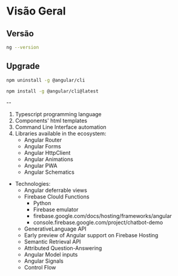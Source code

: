 # Visão Geral

## Versão
```bash
ng --version
```  

## Upgrade
```bash
npm uninstall -g @angular/cli
```
```bash
npm install -g @angular/cli@latest
```


--  

1. Typescript programming language
2. Components' html templates
4. Command Line Interface automation
5. Libraries available in the ecosystem:
    - Angular Router
    - Angular Forms
    - Angular HttpClient
    - Angular Animations
    - Angular PWA
    - Angular Schematics
- Technologies:
    - Angular deferrable views
    - Firebase Clould Functions
        - Python
        - Firebase emulator
        - firebase.google.com/docs/hosting/frameworks/angular
        - console.firebase.google.com/project/chatbot-demo
    - GenerativeLanguage API
    - Early preview of Angular support on Firebase Hosting
    - Semantic Retrieval API
    - Attributed Question-Answering
    - Angular Model inputs
    - Angular Signals
    - Control Flow
